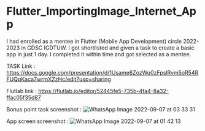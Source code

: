 # Flutter_ImportingImage_Internet_App

I had enrolled as a mentee in Flutter (Mobile App Development) circle 2022-2023 in GDSC IGDTUW. I got shortlisted and given a task to create a basic app in just 1 day. I completed it within time and got selected as a mentee.

TASK Link : https://docs.google.com/presentation/d/1Usame8ZozWq0zFpslRvm5oR54RFUQqKaca7wrmXZzHc/edit?usp=sharing

Flutlab link : https://flutlab.io/editor/52445fe5-735b-4fa4-8a32-ffac05f35d87

Bonus point task screenshot :
![WhatsApp Image 2022-09-07 at 03 33 31](https://user-images.githubusercontent.com/53565103/193074902-29073cd4-fa68-4c39-96c5-02cb5808cd54.jpeg)

App screen screenshot : 
![WhatsApp Image 2022-09-07 at 01 42 13](https://user-images.githubusercontent.com/53565103/193075032-d5a82142-9967-447a-bcc6-cb801dc92b0b.jpeg)
